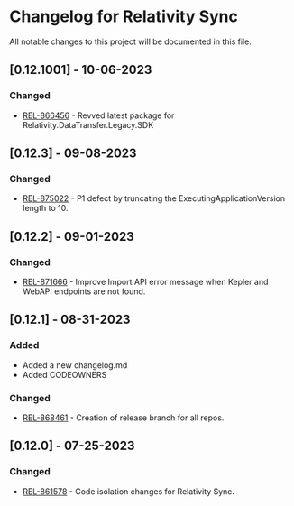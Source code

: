 # Changelog for Relativity Sync
All notable changes to this project will be documented in this file.

## [0.12.1001] - 10-06-2023
### Changed

- [REL-866456](https://jira.kcura.com/browse/REL-866456) - Revved latest package for Relativity.DataTransfer.Legacy.SDK

## [0.12.3] - 09-08-2023

### Changed 
- [REL-875022](https://jira.kcura.com/browse/REL-875022) - P1 defect by truncating the ExecutingApplicationVersion length to 10.

## [0.12.2] - 09-01-2023

### Changed 
- [REL-871666](https://jira.kcura.com/browse/REL-871666) - Improve Import API error message when Kepler and WebAPI endpoints are not found.

## [0.12.1] - 08-31-2023

### Added
- Added a new changelog.md
- Added CODEOWNERS

### Changed
- [REL-868461](https://jira.kcura.com/browse/REL-868461) - Creation of release branch for all repos.

## [0.12.0] - 07-25-2023

### Changed
- [REL-861578](https://jira.kcura.com/browse/REL-861578) - Code isolation changes for Relativity Sync.
